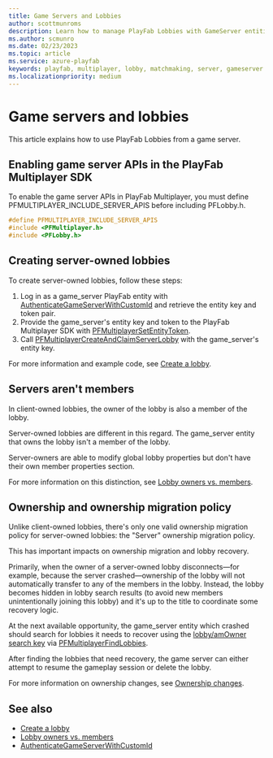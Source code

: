 ```yaml
---
title: Game Servers and Lobbies
author: scottmunroms
description: Learn how to manage PlayFab Lobbies with GameServer entities.
ms.author: scmunro
ms.date: 02/23/2023
ms.topic: article
ms.service: azure-playfab
keywords: playfab, multiplayer, lobby, matchmaking, server, gameserver
ms.localizationpriority: medium
---
```


# Game servers and lobbies

This article explains how to use PlayFab Lobbies from a game server.

## Enabling game server APIs in the PlayFab Multiplayer SDK

To enable the game server APIs in PlayFab Multiplayer, you must define PFMULTIPLAYER_INCLUDE_SERVER_APIS before including PFLobby.h.

```cpp
#define PFMULTIPLAYER_INCLUDE_SERVER_APIS
#include <PFMultiplayer.h>
#include <PFLobby.h>
```

## Creating server-owned lobbies

To create server-owned lobbies, follow these steps:

1. Log in as a game_server PlayFab entity with [AuthenticateGameServerWithCustomId](/rest/api/playfab/authentication/authentication/authenticate-game-server-with-custom-id) and retrieve the entity key and token pair.
1. Provide the game_server's entity key and token to the PlayFab Multiplayer SDK with [PFMultiplayerSetEntityToken](playfabmultiplayerreference-cpp/pfmultiplayer/functions/pfmultiplayersetentitytoken.md).
1. Call [PFMultiplayerCreateAndClaimServerLobby](playfabmultiplayerreference-cpp/pflobby/functions/pfmultiplayercreateandclaimserverlobby.md) with the game_server's entity key.

For more information and example code, see [Create a lobby](create-a-lobby.md).

## Servers aren't members

In client-owned lobbies, the owner of the lobby is also a member of the lobby.

Server-owned lobbies are different in this regard. The game_server entity that owns the lobby isn't a member of the lobby.

Server-owners are able to modify global lobby properties but don't have their own member properties section.

For more information on this distinction, see [Lobby owners vs. members](owner-requirements-and-privileges.md).

## Ownership and ownership migration policy

Unlike client-owned lobbies, there's only one valid ownership migration policy for server-owned lobbies: the "Server" ownership migration policy.

This has important impacts on ownership migration and lobby recovery.

Primarily, when the owner of a server-owned lobby disconnects&mdash;for example, because the server crashed&mdash;ownership of the lobby will not automatically transfer to any of the members in the lobby. Instead, the lobby becomes hidden in lobby search results (to avoid new members unintentionally joining this lobby) and it's up to the title to coordinate some recovery logic.

At the next available opportunity, the game_server entity which crashed should search for lobbies it needs to recover using the [lobby/amOwner search key](playfabmultiplayerreference-cpp/pflobby/constants/pflobbysearchkeys.md) via [PFMultiplayerFindLobbies](playfabmultiplayerreference-cpp/pflobby/functions/pfmultiplayerfindlobbies.md).

After finding the lobbies that need recovery, the game server can either attempt to resume the gameplay session or delete the lobby.

For more information on ownership changes, see [Ownership changes](ownership-changes.md).

## See also

* [Create a lobby](create-a-lobby.md)
* [Lobby owners vs. members](owner-requirements-and-privileges.md#lobby-owners-vs-members)
* [AuthenticateGameServerWithCustomId](/rest/api/playfab/authentication/authentication/authenticate-game-server-with-custom-id)
